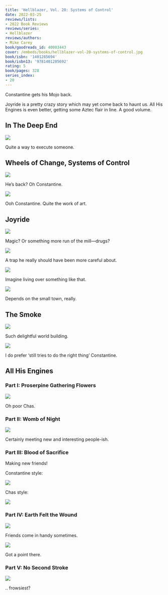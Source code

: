 ```yaml
---
title: 'Hellblazer, Vol. 20: Systems of Control'
date: 2022-03-25
reviews/lists:
- 2022 Book Reviews
reviews/series:
- Hellblazer
reviews/authors:
- Mike Carey
book/goodreads_id: 40003443
cover: /embeds/books/hellblazer-vol-20-systems-of-control.jpg
book/isbn: '1401285694'
book/isbn13: '9781401285692'
rating: 5
book/pages: 328
series_index:
- 20
---
```

Constantine gets his Mojo back. 

Joyride is a pretty  crazy story which may yet come back to haunt us. All His Engines is even better, getting some Aztec flair in line. A good volume. 

<!--more-->

## In The Deep End

![](/embeds/books/attachments/hellblazer-20-e59194.png)

Quite a way to execute someone. 

## Wheels of Change, Systems of Control

![](/embeds/books/attachments/hellblazer-20-0dd823.png)

He’s back? Oh Constantine. 

![](/embeds/books/attachments/hellblazer-20-67fd70.png)

Ooh Constantine. Quite the work of art. 

## Joyride

![](/embeds/books/attachments/hellblazer-20-ccf7f6.png)

Magic? Or something more run of the mill—drugs?

![](/embeds/books/attachments/hellblazer-20-524a9c.png)

A trap he really should have been more careful about. 

![](/embeds/books/attachments/hellblazer-20-a8b21f.png)

Imagine living over something like that. 

![](/embeds/books/attachments/hellblazer-20-f16acf.png)

Depends on the small town, really. 

## The Smoke

![](/embeds/books/attachments/hellblazer-20-2bc8bc.png)

Such delightful world building. 

![](/embeds/books/attachments/hellblazer-20-4c6876.png)

I do prefer ‘still tries to do the right thing’ Constantine. 

## All His Engines

### Part I: Proserpine Gathering Flowers

![](/embeds/books/attachments/hellblazer-20-970c80.png)

Oh poor Chas. 

### Part II: Womb of Night

![](/embeds/books/attachments/hellblazer-20-a52817.png)

Certainly meeting new and interesting people-ish. 

### Part III: Blood of Sacrifice

Making new friends!

Constantine style:

![](/embeds/books/attachments/hellblazer-20-9173ee.png)

Chas style:

![](/embeds/books/attachments/hellblazer-20-9564f4.png)

### Part IV: Earth Felt the Wound

![](/embeds/books/attachments/hellblazer-20-2f5b4a.png)

Friends come in handy sometimes. 

![](/embeds/books/attachments/hellblazer-20-6f3c9b.png)

Got a point there. 

### Part V: No Second Stroke

![](/embeds/books/attachments/hellblazer-20-4e3dba.png)

.. frowsiest?